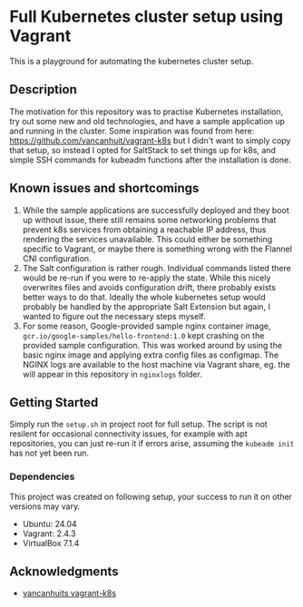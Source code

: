 # Full Kubernetes cluster setup using Vagrant

This is a playground for automating the kubernetes cluster setup.

## Description

The motivation for this repository was to practise Kubernetes installation, try out some new and old technologies, and have a sample application up and running in the cluster. Some inspiration was found from here: https://github.com/vancanhuit/vagrant-k8s but I didn't want to simply copy that setup, so instead I opted for SaltStack to set things up for k8s, and simple SSH commands for kubeadm functions after the installation is done.

## Known issues and shortcomings
1. While the sample applications are successfully deployed and they boot up without issue, there still remains some networking problems that prevent k8s services from obtaining a reachable IP address, thus rendering the services unavailable. This could either be something specific to Vagrant, or maybe there is something wrong with the Flannel CNI configuration.
2. The Salt configuration is rather rough. Individual commands listed there would be re-run if you were to re-apply the state. While this nicely overwrites files and avoids configuration drift, there probably exists better ways to do that. Ideally the whole kubernetes setup would probably be handled by the appropriate Salt Extension but again, I wanted to figure out the necessary steps myself.
3. For some reason, Google-provided sample nginx container image, `gcr.io/google-samples/hello-frontend:1.0` kept crashing on the provided sample configuration. This was worked around by using the basic nginx image and applying extra config files as configmap. The NGINX logs are available to the host machine via Vagrant share, eg. the will appear in this repository in `nginxlogs` folder.

## Getting Started

Simply run the `setup.sh` in project root for full setup. The script is not resilent for occasional connectivity issues, for example with apt repositories, you can just re-run it if errors arise, assuming the `kubeadm init` has not yet been run.

### Dependencies

This project was created on following setup, your success to run it on other versions may vary.
* Ubuntu: 24.04
* Vagrant: 2.4.3
* VirtualBox 7.1.4

## Acknowledgments
* [vancanhuits vagrant-k8s](https://github.com/vancanhuit/vagrant-k8s)
